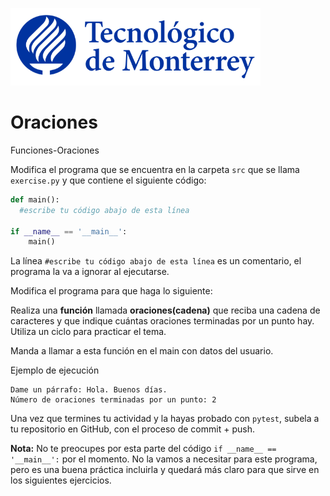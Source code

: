 ![Tec de Monterrey](../../images/logotecmty.png)
# Oraciones
Funciones-Oraciones

Modifica el programa que se encuentra en la carpeta `src` que se llama `exercise.py` y que contiene el siguiente código:

```python
def main():
  #escribe tu código abajo de esta línea

if __name__ == '__main__':
    main()
```

La línea `#escribe tu código abajo de esta línea` es un comentario, el programa la va a ignorar al ejecutarse.

Modifica el programa para que haga lo siguiente:

Realiza una **función** llamada **oraciones(cadena)** que reciba una cadena de caracteres y que indique cuántas oraciones terminadas por un punto hay. Utiliza un ciclo para practicar el tema.

Manda a llamar a esta función en el main con datos del usuario. 

Ejemplo de ejecución

```
Dame un párrafo: Hola. Buenos días.
Número de oraciones terminadas por un punto: 2
```

Una vez que termines tu actividad y la hayas probado con `pytest`, subela a tu repositorio en GitHub, con el proceso de commit + push.

**Nota:** No te preocupes por esta parte del código `if __name__ == '__main__':` por el momento. No la vamos a necesitar para este programa, pero es una buena práctica incluirla y quedará más claro para que sirve en los siguientes ejercicios.

[//]: # (Autor: Gil Huesca - ghjuarez at tec.mx)
